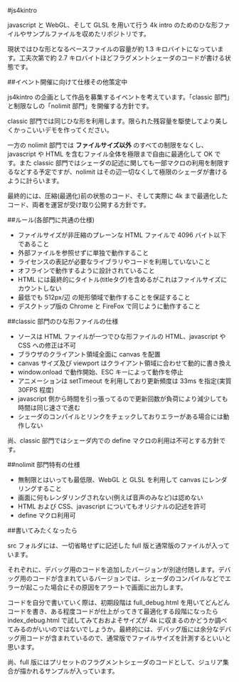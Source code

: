 #js4kintro

javascript と WebGL、そして GLSL を用いて行う 4k intro のためのひな形ファイルやサンプルファイルを収めたリポジトリです。

現状ではひな形となるベースファイルの容量が約 1.3 キロバイトになっています。工夫次第で約 2.7 キロバイトほどフラグメントシェーダのコードが書ける状態です。


##イベント開催に向けて仕様その他策定中

js4kintro の企画として作品を募集するイベントを考えています。「classic 部門」と制限なしの「nolimit 部門」を開催する方針です。

classic 部門では同じひな形を利用します。限られた残容量を駆使してより美しくかっこいいデモを作ってください。

一方の nolimit 部門では **ファイルサイズ以外** のすべての制限をなくし、javascript や HTML を含むファイル全体を極限まで自由に最適化して OK です。また classic 部門ではシェーダの記述に関しても一部マクロの利用を制限するなどする予定ですが、nolimit はその辺一切なくして極限のシェーダが書けるように計らいます。

最終的には、圧縮(最適化)前の状態のコード、そして実際に 4k まで最適化したコード、両者を運営が受け取り公開する方針です。


##ルール(各部門に共通の仕様)

* ファイルサイズが非圧縮のプレーンな HTML ファイルで 4096 バイト以下であること
* 外部ファイルを参照せずに単独で動作すること
* ライセンスの表記が必要なライブラリやコードを利用していないこと
* オフラインで動作するように設計されていること
* HTML には最終的にタイトル(titleタグ)を含めるがこれはファイルサイズにカウントしない
* 最低でも 512px/辺 の矩形領域で動作することを保証すること
* デスクトップ版の Chrome と FireFox で同じように動作すること


##classic 部門のひな形ファイルの仕様

* ソースは HTML ファイルが一つでひな形ファイルの HTML、javascript や CSS への修正は不可
* ブラウザのクライアント領域全面に canvas を配置
* canvas サイズ及び viewport はクライアント領域に合わせて動的に書き換え
* window.onload で動作開始、ESC キーによって動作を停止
* アニメーションは setTimeout を利用しており更新頻度は 33ms を指定(実質 30FPS 程度)
* javascript 側から時間を引っ張ってるので更新回数が負荷により減少しても時間は同じ速さで進む
* シェーダのコンパイルとリンクをチェックしておりエラーがある場合には動作しない

尚、classic 部門ではシェーダ内での define マクロの利用は不可とする方針です。


##nolimit 部門特有の仕様

* 無制限とはいっても最低限、WebGL と GLSL を利用して canvas にレンダリングすること
* 画面に何もレンダリングされない(例えば音声のみなど)は認めない
* HTML および CSS、javascript についてもオリジナルの記述を許可
* define マクロ利用可


##書いてみたくなったら

src フォルダには、一切省略せずに記述した full 版と通常版のファイルが入っています。

それぞれに、デバッグ用のコードを追加したバージョンが別途付随します。デバッグ用のコードが含まれているバージョンでは、シェーダのコンパイルなどでエラーが起こった場合にその原因をアラートで画面に出力します。

コードを自分で書いていく際は、初期段階は full_debug.html を用いてどんどんコードを書き、ある程度コードが仕上がってきて最適化する段階になったら index_debug.html で試してみておおよそサイズが 4k に収まるのかどうか調べてみるのがいいのではないでしょうか。最終的には、デバッグ版には余分なデバッグ用コードが含まれているので、通常版でファイルサイズを計測するといいと思います。

尚、full 版にはプリセットのフラグメントシェーダのコードとして、ジュリア集合が描かれるサンプルが入っています。


